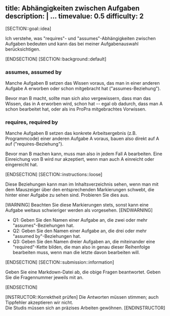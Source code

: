title: Abhängigkeiten zwischen Aufgaben
description: |
  ...
timevalue: 0.5
difficulty: 2
---
[SECTION::goal::idea]

Ich verstehe, was "requires"- und "assumes"-Abhängigkeiten zwischen Aufgaben bedeuten
und kann das bei meiner Aufgabenauswahl berücksichtigen.

[ENDSECTION]
[SECTION::background::default]

### assumes, assumed by

Manche Aufgaben B setzen das Wissen voraus, das man in einer anderen Aufgabe A erworben 
oder schon mitgebracht hat ("assumes-Beziehung").

Bevor man B macht, sollte man sich also vergewissern, dass man das Wissen,
das in A erworben wird, schon hat -- egal ob dadurch, dass man A schon bearbeitet hat,
oder als ins ProPra mitgebrachtes Vorwissen. 

### requires, required by

Manche Aufgaben B setzen das konkrete Arbeitsergebnis (z.B. Programmcode) einer anderen Aufgabe A voraus,
bauen also direkt auf A auf ("requires-Beziehung").

Bevor man B machen kann, muss man also in jedem Fall A bearbeiten.
Eine Einreichung von B wird nur akzeptiert, wenn man auch A einreicht oder eingereicht hat.

[ENDSECTION]
[SECTION::instructions::loose]

Diese Beziehungen kann man im Inhaltsverzeichnis sehen, wenn man mit dem Mauszeiger
über den entsprechenden Markierungen schwebt, die hinter einer Aufgabe zu sehen sind.
Probieren Sie dies aus.

[WARNING]
Beachten Sie diese Markierungen stets, 
sonst kann eine Aufgabe weitaus schwieriger werden als vorgesehen.
[ENDWARNING]

- Q1: Geben Sie den Namen einer Aufgabe an, die zwei oder mehr "assumes"-Beziehungen hat.
- Q2: Geben Sie den Namen einer Aufgabe an, die drei oder mehr "assumed by"-Beziehungen hat.
- Q3: Geben Sie den Namen dreier Aufgaben an, die miteinander eine "required"-Kette bilden,
  die man also in genau dieser Reihenfolge bearbeiten muss, wenn man die letzte davon bearbeiten will.

[ENDSECTION]
[SECTION::submission::information]

Geben Sie eine Markdown-Datei ab, die obige Fragen beantwortet.
Geben Sie die Fragennummer jeweils mit an.

[ENDSECTION]

[INSTRUCTOR::Korrektheit prüfen]
Die Antworten müssen stimmen; auch Tippfehler akzeptieren wir nicht.  
Die Studis müssen sich an präzises Arbeiten gewöhnen.
[ENDINSTRUCTOR]


